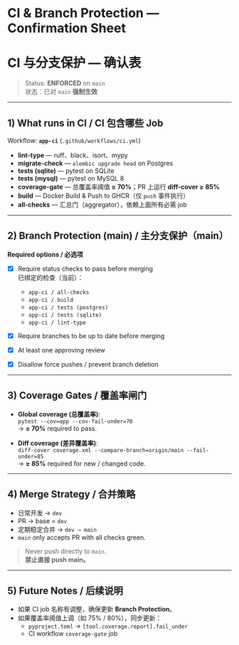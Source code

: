 # CI & Branch Protection — Confirmation Sheet  
# CI 与分支保护 — 确认表

> Status: **ENFORCED** on `main`  
> 状态：已对 `main` **强制生效**

---

## 1) What runs in CI / CI 包含哪些 Job

Workflow: **`app-ci`** (`.github/workflows/ci.yml`)

- **lint-type** — ruff、black、isort、mypy  
- **migrate-check** — `alembic upgrade head` on Postgres  
- **tests (sqlite)** — pytest on SQLite  
- **tests (mysql)** — pytest on MySQL 8  
- **coverage-gate** — 总覆盖率阈值 **≥ 70%**；PR 上运行 **diff-cover ≥ 85%**  
- **build** — Docker Build & Push to GHCR（仅 `push` 事件执行）  
- **all-checks** — 汇总门（aggregator），依赖上面所有必需 job  

---

## 2) Branch Protection (main) / 主分支保护（main）

**Required options / 必选项**

- [x] Require status checks to pass before merging  
  已绑定的检查（当前）：  
  - `app-ci / all-checks`  
  - `app-ci / build`  
  - `app-ci / tests (postgres)`  
  - `app-ci / tests (sqlite)`  
  - `app-ci / lint-type`

- [x] Require branches to be up to date before merging  
- [x] At least one approving review  
- [x] Disallow force pushes / prevent branch deletion  

---

## 3) Coverage Gates / 覆盖率闸门

- **Global coverage (总覆盖率)**:  
  `pytest --cov=app --cov-fail-under=70`  
  → **≥ 70%** required to pass.

- **Diff coverage (差异覆盖率)**:  
  `diff-cover coverage.xml --compare-branch=origin/main --fail-under=85`  
  → **≥ 85%** required for new / changed code.

---

## 4) Merge Strategy / 合并策略

- 日常开发 → `dev`  
- PR → base = `dev`  
- 定期稳定合并 → `dev → main`  
- `main` only accepts PR with all checks green.  

> Never push directly to `main`.  
> **禁止直接 push main。**

---

## 5) Future Notes / 后续说明

- 如果 CI job 名称有调整，确保更新 **Branch Protection**。  
- 如果覆盖率阈值上调（如 75% / 80%），同步更新：  
  - `pyproject.toml` → `[tool.coverage.report].fail_under`  
  - CI workflow `coverage-gate` job

